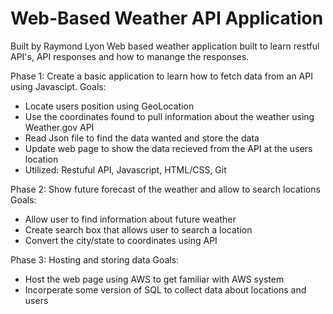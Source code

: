 # Web-Based Weather API Application
Built by Raymond Lyon
Web based weather application built to learn restful API's, API responses and how to manange the responses.

Phase 1: Create a basic application to learn how to fetch data from an API using Javascipt.
Goals:
- Locate users position using GeoLocation
- Use the coordinates found to pull information about the weather using Weather.gov API
- Read Json file to find the data wanted and store the data
- Update web page to show the data recieved from the API at the users location
- Utilized: Restuful API, Javascript, HTML/CSS, Git


Phase 2: Show future forecast of the weather and allow to search locations
Goals: 
- Allow user to find information about future weather
- Create search box that allows user to search a location
- Convert the city/state to coordinates using API


Phase 3: Hosting and storing data
Goals: 
- Host the web page using AWS to get familiar with AWS system
- Incorperate some version of SQL to collect data about locations and users
